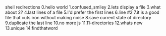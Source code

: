 shell redirections
0.hello world
1.confused_smiley
2.lets display a file
3.what about 2?
4.last lines of a file
5.I'd prefer the first lines
6.line #2
7.it is a good file that cuts iron without making noise
8.save current state of directory
9.duplicate the last line
10.no more js
11.11-directories
12.whats new
13.unique
14.findthatword
